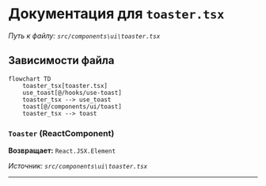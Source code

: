 # Документация для `toaster.tsx`

*Путь к файлу: `src/components\ui\toaster.tsx`*

## Зависимости файла

```mermaid
flowchart TD
    toaster_tsx[toaster.tsx]
    use_toast[@/hooks/use-toast]
    toaster_tsx --> use_toast
    toast[@/components/ui/toast]
    toaster_tsx --> toast
```

### `Toaster` (ReactComponent)

**Возвращает:** `React.JSX.Element`

*Источник: `src/components\ui\toaster.tsx`*

---
